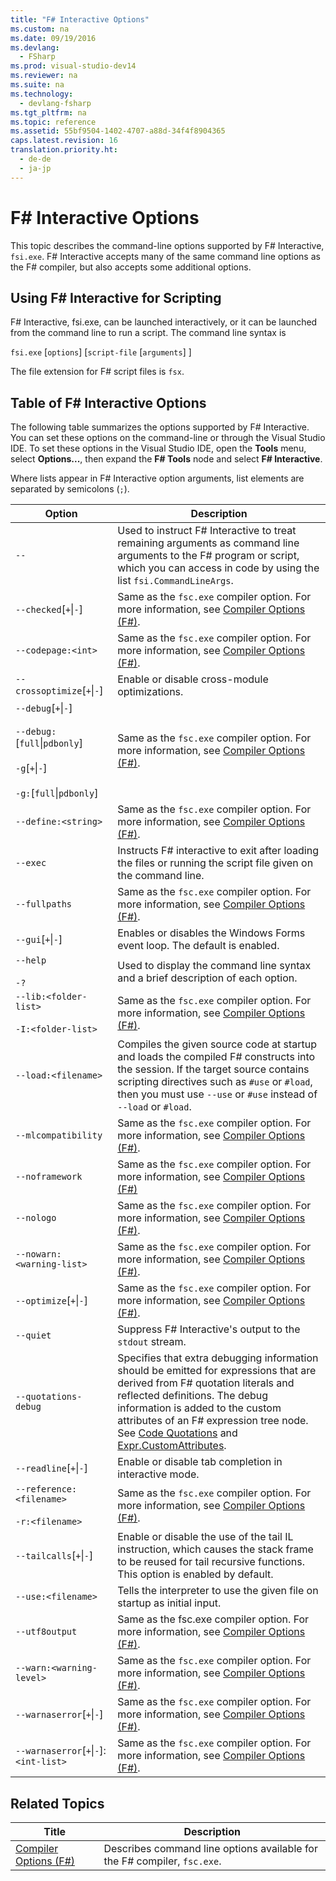 ```yaml
---
title: "F# Interactive Options"
ms.custom: na
ms.date: 09/19/2016
ms.devlang: 
  - FSharp
ms.prod: visual-studio-dev14
ms.reviewer: na
ms.suite: na
ms.technology: 
  - devlang-fsharp
ms.tgt_pltfrm: na
ms.topic: reference
ms.assetid: 55bf9504-1402-4707-a88d-34f4f8904365
caps.latest.revision: 16
translation.priority.ht: 
  - de-de
  - ja-jp
---
```

# F# Interactive Options
This topic describes the command-line options supported by F# Interactive, `fsi.exe`. F# Interactive accepts many of the same command line options as the F# compiler, but also accepts some additional options.  
  
## Using F# Interactive for Scripting  
 F# Interactive, fsi.exe, can be launched interactively, or it can be launched from the command line to run a script. The command line syntax is  
  
 `fsi.exe` [`options`] [`script-file` [`arguments`] ]  
  
 The file extension for F# script files is `fsx`.  
  
## Table of F# Interactive Options  
 The following table summarizes the options supported by F# Interactive. You can set these options on the command-line or through the Visual Studio IDE. To set these options in the Visual Studio IDE, open the **Tools** menu, select **Options...**, then expand the **F# Tools** node and select **F# Interactive**.  
  
 Where lists appear in F# Interactive option arguments, list elements are separated by semicolons (`;`).  
  
|Option|Description|  
|------------|-----------------|  
|`--`|Used to instruct F# Interactive to treat remaining arguments as command line arguments to the F# program or script, which you can access in code by using the list `fsi.CommandLineArgs`.|  
|`--checked`[`+`&#124;`-`]|Same as the `fsc.exe` compiler option. For more information, see [Compiler Options (F#)](../vs140/Compiler-Options--F#-.md).|  
|`--codepage:<int>`|Same as the `fsc.exe` compiler option. For more information, see [Compiler Options (F#)](../vs140/Compiler-Options--F#-.md).|  
|`--crossoptimize`[`+`&#124;`-`]|Enable or disable cross-module optimizations.|  
|`--debug`[`+`&#124;`-`]<br /><br /> `--debug:`[`full`&#124;`pdbonly`]<br /><br /> `-g`[`+`&#124;`-`]<br /><br /> `-g:`[`full`&#124;`pdbonly`]|Same as the `fsc.exe` compiler option. For more information, see [Compiler Options (F#)](../vs140/Compiler-Options--F#-.md).|  
|`--define:<string>`|Same as the `fsc.exe` compiler option. For more information, see [Compiler Options (F#)](../vs140/Compiler-Options--F#-.md).|  
|`--exec`|Instructs F# interactive to exit after loading the files or running the script file given on the command line.|  
|`--fullpaths`|Same as the `fsc.exe` compiler option. For more information, see [Compiler Options (F#)](../vs140/Compiler-Options--F#-.md).|  
|`--gui`[`+`&#124;`-`]|Enables or disables the Windows Forms event loop. The default is enabled.|  
|`--help`<br /><br /> `-?`|Used to display the command line syntax and a brief description of each option.|  
|`--lib:<folder-list>`<br /><br /> `-I:<folder-list>`|Same as the `fsc.exe` compiler option. For more information, see [Compiler Options (F#)](../vs140/Compiler-Options--F#-.md).|  
|`--load:<filename>`|Compiles the given source code at startup and loads the compiled F# constructs into the session. If the target source contains scripting directives such as `#use` or `#load`, then you must use `--use` or `#use` instead of `--load` or `#load`.|  
|`--mlcompatibility`|Same as the `fsc.exe` compiler option. For more information, see [Compiler Options (F#)](../vs140/Compiler-Options--F#-.md).|  
|`--noframework`|Same as the `fsc.exe` compiler option. For more information, see [Compiler Options (F#)](../vs140/Compiler-Options--F#-.md)|  
|`--nologo`|Same as the `fsc.exe` compiler option. For more information, see [Compiler Options (F#)](../vs140/Compiler-Options--F#-.md).|  
|`--nowarn:<warning-list>`|Same as the `fsc.exe` compiler option. For more information, see [Compiler Options (F#)](../vs140/Compiler-Options--F#-.md).|  
|`--optimize`[`+`&#124;`-`]|Same as the `fsc.exe` compiler option. For more information, see [Compiler Options (F#)](../vs140/Compiler-Options--F#-.md).|  
|`--quiet`|Suppress F# Interactive's output to the `stdout` stream.|  
|`--quotations-debug`|Specifies that extra debugging information should be emitted for expressions that are derived from F# quotation literals and reflected definitions. The debug information is added to the custom attributes of an F# expression tree node. See [Code Quotations](../vs140/Code-Quotations--F#-.md) and [Expr.CustomAttributes](../vs140/Expr.CustomAttributes-Property--F#-.md).|  
|`--readline`[`+`&#124;`-`]|Enable or disable tab completion in interactive mode.|  
|`--reference:<filename>`<br /><br /> `-r:<filename>`|Same as the `fsc.exe` compiler option. For more information, see [Compiler Options (F#)](../vs140/Compiler-Options--F#-.md).|  
|`--tailcalls`[`+`&#124;`-`]|Enable or disable the use of the tail IL instruction, which causes the stack frame to be reused for tail recursive functions. This option is enabled by default.|  
|`--use:<filename>`|Tells the interpreter to use the given file on startup as initial input.|  
|`--utf8output`|Same as the fsc.exe compiler option. For more information, see [Compiler Options (F#)](../vs140/Compiler-Options--F#-.md).|  
|`--warn:<warning-level>`|Same as the `fsc.exe` compiler option. For more information, see [Compiler Options (F#)](../vs140/Compiler-Options--F#-.md).|  
|`--warnaserror`[`+`&#124;`-`]|Same as the `fsc.exe` compiler option. For more information, see [Compiler Options (F#)](../vs140/Compiler-Options--F#-.md).|  
|`--warnaserror`[`+`&#124;`-`]:`<int-list>`|Same as the `fsc.exe` compiler option. For more information, see [Compiler Options (F#)](../vs140/Compiler-Options--F#-.md).|  
  
## Related Topics  
  
|Title|Description|  
|-----------|-----------------|  
|[Compiler Options (F#)](../vs140/Compiler-Options--F#-.md)|Describes command line options available for the F# compiler, `fsc.exe`.|